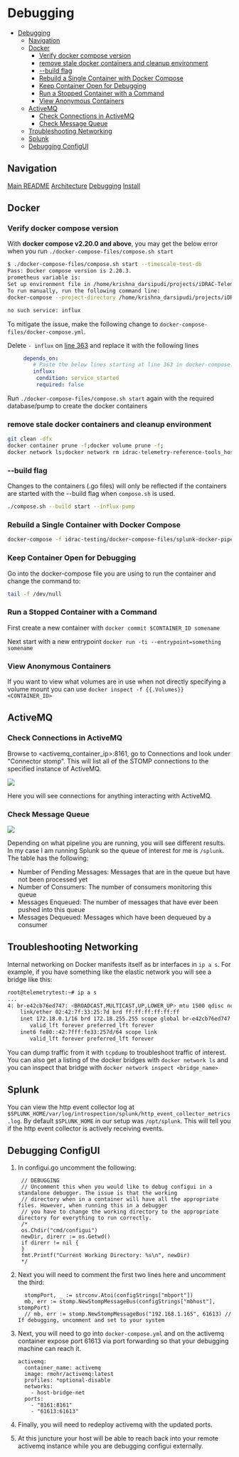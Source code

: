 # Debugging

- [Debugging](#debugging)
  - [Navigation](#navigation)
  - [Docker](#docker)
    - [Verify docker compose version](#verify-docker-compose-version)
    - [remove stale docker containers and cleanup environment](#remove-stale-docker-containers-and-cleanup-environment)
    - [--build flag](#--build-flag)
    - [Rebuild a Single Container with Docker Compose](#rebuild-a-single-container-with-docker-compose)
    - [Keep Container Open for Debugging](#keep-container-open-for-debugging)
    - [Run a Stopped Container with a Command](#run-a-stopped-container-with-a-command)
    - [View Anonymous Containers](#view-anonymous-containers)
  - [ActiveMQ](#activemq)
    - [Check Connections in ActiveMQ](#check-connections-in-activemq)
    - [Check Message Queue](#check-message-queue)
  - [Troubleshooting Networking](#troubleshooting-networking)
  - [Splunk](#splunk)
  - [Debugging ConfigUI](#debugging-configui)

## Navigation

[Main README](../README.md)
[Architecture](ARCHITECTURE.md)
[Debugging](DEBUGGING.md)
[Install](INSTALL.md)

## Docker

### Verify docker compose version

With **docker compose v2.20.0 and above**, you may get the below error when you run `./docker-compose-files/compose.sh start`

```bash
$ ./docker-compose-files/compose.sh start --timescale-test-db
Pass: Docker compose version is 2.20.3.
prometheus variable is: 
Set up environment file in /home/krishna_darsipudi/projects/iDRAC-Telemetry-Reference-Tools/.env
To run manually, run the following command line:
docker-compose --project-directory /home/krishna_darsipudi/projects/iDRAC-Telemetry-Reference-Tools -f /home/krishna_darsipudi/projects/iDRAC-Telemetry-Reference-Tools/docker-compose-files/docker-compose.yml --profile core --profile timescale-test-db up  -d

no such service: influx
```
To mitigate the issue, make the following change to `docker-compose-files/docker-compose.yml`.

Delete `- influx` on [line 363](https://github.com/dell/iDRAC-Telemetry-Reference-Tools/blob/c295fe01849d67445f79945f5c1db61933b60276/docker-compose-files/docker-compose.yml#L363) and replace it with the following lines
```yml
     depends_on:
        # Paste the below lines starting at line 363 in docker-compose.yml
        influx:
         condition: service_started
         required: false
```
Run `./docker-compose-files/compose.sh start` again with the required database/pump to create the docker containers

### remove stale docker containers and cleanup environment

```bash
git clean -dfx
docker container prune -f;docker volume prune -f;
docker network ls;docker network rm idrac-telemetry-reference-tools_host-bridge-net
```

### --build flag

Changes to the containers (.go files) will only be reflected if the containers are started with the --build flag when `compose.sh` is used.
```bash
./compose.sh --build start --influx-pump
```
### Rebuild a Single Container with Docker Compose

```bash
docker-compose -f idrac-testing/docker-compose-files/splunk-docker-pipeline-reference-unenc.yml up -d --build telemetry-receiver
```

### Keep Container Open for Debugging

Go into the docker-compose file you are using to run the container and change the command to:

```bash
tail -f /dev/null
```

### Run a Stopped Container with a Command

First create a new container with `docker commit $CONTAINER_ID somename`

Next start with a new entrypoint `docker run -ti --entrypoint=something somename`

### View Anonymous Containers

If you want to view what volumes are in use when not directly specifying a volume mount you can use `docker inspect -f {{.Volumes}} <CONTAINER_ID>`
## ActiveMQ

### Check Connections in ActiveMQ

Browse to <activemq_container_ip>:8161, go to Connections and look under "Connector stomp". This will list all of the STOMP connections to the specified instance of ActiveMQ.

![](../images/2022-02-09-13-27-41.png)

Here you will see connections for anything interacting with ActiveMQ.

### Check Message Queue

![](../images/2022-02-24-09-18-47.png)

Depending on what pipeline you are running, you will see different results. In my case I am running Splunk so the queue of interest for me is `/splunk`. The table has the following:

- Number of Pending Messages: Messages that are in the queue but have not been processed yet
- Number of Consumers: The number of consumers monitoring this queue
- Messages Enqueued: The number of messages that have ever been pushed into this queue
- Messages Dequeued: Messages which have been dequeued by a consumer

## Troubleshooting Networking

Internal networking on Docker manifests itself as br interfaces in `ip a s`. For example, if you have something like the
elastic network you will see a bridge like this:

```bash
root@telemetrytest:~# ip a s
...
4: br-e42cb76ed747: <BROADCAST,MULTICAST,UP,LOWER_UP> mtu 1500 qdisc noqueue state UP group default
    link/ether 02:42:7f:33:25:7d brd ff:ff:ff:ff:ff:ff
    inet 172.18.0.1/16 brd 172.18.255.255 scope global br-e42cb76ed747
       valid_lft forever preferred_lft forever
    inet6 fe80::42:7fff:fe33:257d/64 scope link
       valid_lft forever preferred_lft forever
```

You can dump traffic from it with `tcpdump` to troubleshoot traffic of interest. You can also get a listing of the 
docker bridges with `docker network ls` and you can inspect that bridge with `docker network inspect <bridge_name>`

## Splunk

You can view the http event collector log at `$SPLUNK_HOME/var/log/introspection/splunk/http_event_collector_metrics.log`. By default `$SPLUNK_HOME` in our setup was `/opt/splunk`. This will tell you if the http event collector is actively receiving events.

## Debugging ConfigUI

1. In configui.go uncomment the following:

    ```golang
     // DEBUGGING
     // Uncomment this when you would like to debug configui in a standalone debugger. The issue is that the working
     // directory when in a container will have all the appropriate files. However, when running this in a debugger
     // you have to change the working directory to the appropriate directory for everything to run correctly.
     /*
     os.Chdir("cmd/configui")
     newDir, direrr := os.Getwd()
     if direrr != nil {
     }
     fmt.Printf("Current Working Directory: %s\n", newDir)
     */
    ```

2. Next you will need to comment the first two lines here and uncomment the third:

    ```golang
      stompPort, _ := strconv.Atoi(configStrings["mbport"])
      mb, err := stomp.NewStompMessageBus(configStrings["mbhost"], stompPort)
      // mb, err := stomp.NewStompMessageBus("192.168.1.165", 61613) // If debugging, uncomment and set to your system
    ```

3. Next, you will need to go into `docker-compose.yml` and on the activemq container expose port 61613 via port 
   forwarding so that your debugging machine can reach it.

    ```
    activemq:
      container_name: activemq
      image: rmohr/activemq:latest
      profiles: *optional-disable
      networks:
        - host-bridge-net
      ports:
        - "8161:8161"
        - "61613:61613"
    ```

4. Finally, you will need to redeploy activemq with the updated ports.
5. At this juncture your host will be able to reach back into your remote activemq instance while you are debugging 
   configui externally.